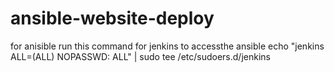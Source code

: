 # ansible-website-deploy
for anisible
run this command for jenkins to accessthe ansible
echo "jenkins ALL=(ALL) NOPASSWD: ALL" | sudo tee /etc/sudoers.d/jenkins
